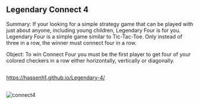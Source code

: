 ## Legendary Connect 4 

Summary:
If your looking for a simple strategy game that can be played with just about anyone, including young children, Legendary Four is for you. 
Legendary Four is a simple game similar to Tic-Tac-Toe. Only instead of three in a row, the winner must connect four in a row.

Object:
To win Connect Four you must be the first player to get four of your colored checkers in a row either horizontally, vertically or diagonally.

##

https://hassenh1.github.io/Legendary-4/

##

![connect4](https://user-images.githubusercontent.com/48224444/66598972-1c3db900-eb57-11e9-80e9-2b129ba2aba9.PNG)
